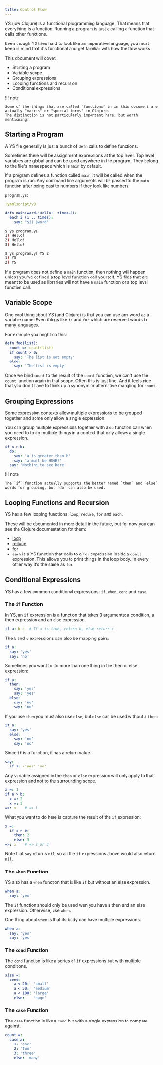 ```yaml
---
title: Control Flow
---
```



YS (iow Clojure) is a functional programming language.
That means that everything is a function.
Running a program is just a calling a function that calls other functions.

Even though YS tries hard to look like an imperative language, you must
keep in mind that it's functional and get familiar with how the flow works.

This document will cover:

* Starting a program
* Variable scope
* Grouping expressions
* Looping functions and recursion
* Conditional expressions

!!! note

    Some of the things that are called "functions" in in this document are
    actually "macros" or "special forms" in Clojure.
    The distinction is not particularly important here, but worth mentioning.


## Starting a Program

A YS file generally is just a bunch of `defn` calls to define functions.

Sometimes there will be assignment expressions at the top level.
Top level variables are global and can be used anywhere in the program.
They belong to the file's namespace which is `main` by default.

If a program defines a function called `main`, it will be called when the
program is run.
Any command line arguments will be passed to the `main` function after being
cast to numbers if they look like numbers.

`program.ys`:

```yaml
!yamlscript/v0

defn main(word='Hello!' times=3):
  each i (1 .. times):
    say: "$i) $word"
```

```sh
$ ys program.ys
1) Hello!
2) Hello!
3) Hello!
```

```sh
$ ys program.ys YS 2
1) YS
2) YS
```

If a program does not define a `main` function, then nothing will happen unless
you've defined a top level function call yourself.
YS files that are meant to be used as libraries will not have a `main` function
or a top level function call.


## Variable Scope

One cool thing about YS (and Clojure) is that you can use any word as a
variable name.
Even things like `if` and `for` which are reserved words in many languages.

For example you might do this:

```yaml
defn foo(list):
  count =: count(list)
  if count > 0:
    say: 'The list is not empty'
  else:
    say: 'The list is empty'
```

Once we bind `count` to the result of the `count` function, we can't use the
`count` function again in that scope.
Often this is just fine.
And it feels nice that you don't have to think up a synonym or alternative
mangling for `count`.


## Grouping Expressions

Some expression contexts allow multiple expressions to be grouped together and
some only allow a single expression.

You can group multiple expressions together with a `do` function call when you
need to to do multiple things in a context that only allows a single expression.

```yaml
if a > b:
  do:
    say: 'a is greater than b'
    say: 'a must be HUGE!'
  say: 'Nothing to see here'
```

!!! note

    The `if` function actually supports the better named `then` and `else`
    words for grouping, but `do` can also be used.


## Looping Functions and Recursion

YS has a few looping functions: `loop`, `reduce`, `for` and `each`.

These will be documented in more detail in the future, but for now you can see
the Clojure documentation for them:

* [loop](https://clojuredocs.org/clojure.core/loop)
* [reduce](https://clojuredocs.org/clojure.core/reduce)
* [for](https://clojuredocs.org/clojure.core/for)
* `each` is a YS function that calls to a `for` expression inside a
  `doall` expression.
  This allows you to print things in the loop body.
  In every other way it's the same as `for`.


## Conditional Expressions

YS has a few common conditional expressions: `if`, `when`, `cond` and `case`.


### The `if` Function

In YS, an `if` expression is a function that takes 3 arguments: a
condition, a then expression and an else expression.

```yaml
if a: b c  # If a is true, return b, else return c
```

The `b` and `c` expressions can also be mapping pairs:

```yaml
if a:
  say: 'yes'
  say: 'no'
```

Sometimes you want to do more than one thing in the then or else expression:

```yaml
if a:
  then:
    say: 'yes'
    say: 'yes'
  else:
    say: 'no'
    say: 'no'
```

If you use `then` you must also use `else`, but `else` can be used without a
`then`:

```yaml
if a:
  say: 'yes'
  else:
    say: 'no'
    say: 'no'
```

Since `if` is a function, it has a return value.

```yaml
say:
  if a: -'yes' 'no'
```

Any variable assigned in the `then` or `else` expression will only apply to that
expression and not to the surrounding scope.

```yaml
x =: 1
if a > b:
  x =: 2
  x =: 3
=>: x    # => 1
```

What you want to do here is capture the result of the `if` expression:

```yaml
x =:
  if a > b:
    then: 2
    else: 3
=>: x    # => 2 or 3
```

Note that `say` returns `nil`, so all the `if` expressions above would also
return `nil`.


### The `when` Function

YS also has a `when` function that is like `if` but without an else expression.

```yaml
when a:
  say: 'yes'
```

The `if` function should only be used wen you have a then and an else
expression.
Otherwise, use `when`.

One thing about `when` is that its body can have multiple expressions.

```yaml
when a:
  say: 'yes'
  say: 'yes'
```


### The `cond` Function

The `cond` function is like a series of `if` expressions but with multiple
conditions.

```yaml
size =:
  cond:
    a < 20:  'small'
    a < 50:  'medium'
    a < 100: 'large'
    else:    'huge'
```


### The `case` Function

The `case` function is like a `cond` but with a single expression to compare
against.

```yaml
count =:
  case a:
    1: 'one'
    2: 'two'
    3: 'three'
    else: 'many'
```
